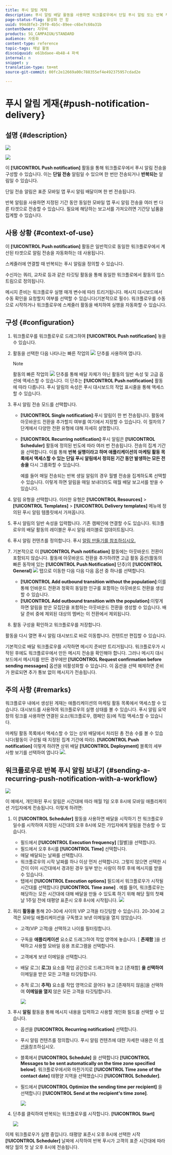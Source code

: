 ```yaml
---
title: 푸시 알림 게재
description: 푸시 알림 배달 활동을 사용하면 워크플로우에서 단일 푸시 알림 또는 반복 푸시 알림을 전송하도록 구성할 수 있습니다.
page-status-flag: 활성화 안 함
uuid: 994d8fe3-29f0-4b5c-89ee-c6be7c60a31b
contentOwner: 자우비
products: SG_CAMPAIGN/STANDARD
audience: 자동화
content-type: reference
topic-tags: 채널 활동
discoiquuid: e61bdaee-4b48-4 파섹
internal: n
snippet: y
translation-type: tm+mt
source-git-commit: 00fc2e12669a00c788355ef4e492375957cdad2e

---
```



# 푸시 알림 게재{#push-notification-delivery}

## 설명 {#description}

![](assets/push.png)

![](assets/recurrentpush.png)

이 **[!UICONTROL Push notification]** 활동을 통해 워크플로우에서 푸시 알림 전송을 구성할 수 있습니다. 이는 **단일 전송** 알림일 수 있으며 한 번만 전송되거나 **반복되는** 알림일 수 있습니다.

단일 전송 알림은 표준 모바일 앱 푸시 알림 배달이며 한 번 전송됩니다.

반복 알림을 사용하면 지정된 기간 동안 동일한 모바일 앱 푸시 알림 전송을 여러 번 다른 타겟으로 전송할 수 있습니다. 필요에 해당하는 보고서를 가져오려면 기간당 납품을 집계할 수 있습니다.

## 사용 상황 {#context-of-use}

이 **[!UICONTROL Push notification]** 활동은 일반적으로 동일한 워크플로우에서 계산된 타겟으로 알림 전송을 자동화하는 데 사용됩니다.

스케줄러에 연결할 때 반복되는 푸시 알림을 정의할 수 있습니다.

수신자는 쿼리, 교차로 등과 같은 타깃팅 활동을 통해 동일한 워크플로에서 활동의 업스트림으로 정의됩니다.

메시지 준비는 워크플로우 실행 매개 변수에 따라 트리거됩니다. 메시지 대시보드에서 수동 확인을 요청할지 여부를 선택할 수 있습니다(기본적으로 필수). 워크플로우를 수동으로 시작하거나 워크플로우에 스케줄러 활동을 배치하여 실행을 자동화할 수 있습니다.

## 구성 {#configuration}

1. 워크플로우를 워크플로우로 드래그하여 **[!UICONTROL Push notification]** 놓을 수 있습니다.
1. 활동을 선택한 다음 나타나는 빠른 작업의 ![](assets/edit_darkgrey-24px.png) 단추를 사용하여 엽니다.

   >[!NOTE]
   >
   >활동의 빠른 작업의 ![](assets/dlv_activity_params-24px.png) 단추를 통해 배달 자체가 아닌 활동의 일반 속성 및 고급 옵션에 액세스할 수 있습니다. 이 단추는 **[!UICONTROL Push notification]** 활동에 따라 다릅니다. 푸시 알림의 속성은 푸시 대시보드의 작업 표시줄을 통해 액세스할 수 있습니다.

1. 푸시 알림 전송 모드를 선택합니다.

   * **[!UICONTROL Single notification]**:푸시 알림이 한 번 전송됩니다. 활동에 아웃바운드 전환을 추가할지 여부를 여기에서 지정할 수 있습니다. 이 절차의 7단계에서 다양한 전환 유형에 대해 자세히 설명합니다.
   * **[!UICONTROL Recurring notification]**:푸시 알림은 **[!UICONTROL Scheduler]** 활동에 정의된 빈도에 따라 여러 번 전송됩니다. 전송의 집계 기간을 선택합니다. 이를 통해 **반복 실행이라고 하며 애플리케이션의 마케팅 활동 목록에서 액세스할 수 있는 단일 푸시 알림에서 정의된 기간 동안 발생하는 모든 전송을** 다시 그룹화할 수 있습니다.

      예를 들어 매일 전송되는 반복 생일 알림의 경우 월별 전송을 집계하도록 선택할 수 있습니다. 이렇게 하면 알림을 매일 보내더라도 매월 배달 보고서를 받을 수 있습니다.

1. 알림 유형을 선택합니다. 이러한 유형은 **[!UICONTROL Resources]** &gt; **[!UICONTROL Templates]** &gt; **[!UICONTROL Delivery templates]** 메뉴에 정의된 푸시 알림 템플릿에서 가져옵니다.
1. 푸시 알림의 일반 속성을 입력합니다. 기존 캠페인에 연결할 수도 있습니다. 워크플로우의 배달 활동의 레이블은 푸시 알림 레이블로 업데이트됩니다.
1. 푸시 알림 컨텐츠를 정의합니다. 푸시 [알림 만들기를 참조하십시오.](../../channels/using/preparing-and-sending-a-push-notification.md)
1. 기본적으로 이 **[!UICONTROL Push notification]** 활동에는 아웃바운드 전환이 포함되지 않습니다. 활동에 아웃바운드 전환을 추가하려면 고급 활동 옵션(활동의 빠른 동작에 있는 **[!UICONTROL Push Notification]** 단추)의 **[!UICONTROL General]** ![](assets/dlv_activity_params-24px.png) 탭으로 이동한 다음 다음 다음 옵션 중 하나를 선택합니다.

   * **[!UICONTROL Add outbound transition without the population]**:이를 통해 인바운드 전환과 정확히 동일한 인구를 포함하는 아웃바운드 전환을 생성할 수 있습니다.
   * **[!UICONTROL Add outbound transition with the population]**:이렇게 하면 알림을 받은 모집단을 포함하는 아웃바운드 전환을 생성할 수 있습니다. 배달 준비 중에 제외된 대상의 멤버는 이 전환에서 제외됩니다.

1. 활동 구성을 확인하고 워크플로우를 저장합니다.

활동을 다시 열면 푸시 알림 대시보드로 바로 이동합니다. 컨텐트만 편집할 수 있습니다.

기본적으로 배달 워크플로우를 시작하면 메시지 준비만 트리거됩니다. 워크플로우가 시작된 후에도 워크플로우에서 만든 메시지 전송을 확인해야 합니다. 그러나 메시지 대시보드에서 메시지를 만든 경우에만 **[!UICONTROL Request confirmation before sending messages]** 옵션을 비활성화할 수 있습니다. 이 옵션을 선택 해제하면 준비가 완료되면 추가 통보 없이 메시지가 전송됩니다.

## 주의 사항 {#remarks}

워크플로우 내에서 생성된 게재는 애플리케이션의 마케팅 활동 목록에서 액세스할 수 있습니다. 대시보드를 사용하여 워크플로우의 실행 상태를 볼 수 있습니다. 푸시 알림 요약 창의 링크를 사용하면 연결된 요소(워크플로우, 캠페인 등)에 직접 액세스할 수 있습니다.

마케팅 활동 목록에서 액세스할 수 있는 상위 배달에서 처리된 총 전송 수를 볼 수 있습니다(활동이 구성될 때 지정된 집계 기간에 따라). **[!UICONTROL Push notification]** 이렇게 하려면 상위 배달 **[!UICONTROL Deployment]** 블록의 세부 사항 보기를 선택하여 엽니다 ![](assets/wkf_dlv_detail_button.png).

## 워크플로우로 반복 푸시 알림 보내기 {#sending-a-recurring-push-notification-with-a-workflow}

![](assets/wkf_push_example_1.png)

이 예에서, 개인화된 푸시 알림은 시간대에 따라 매월 1일 오후 8시에 모바일 애플리케이션 가입자에게 전송됩니다. 이렇게 하려면:

1. 이 **[!UICONTROL Scheduler]** 활동을 사용하면 배달을 시작하기 전 워크플로우 일수를 시작하여 지정된 시간대의 오후 8시에 모든 가입자에게 알림을 전송할 수 있습니다.

   * 필드에서 **[!UICONTROL Execution frequency]** [월별]을 선택합니다.
   * 필드에서 오후 8시를 **[!UICONTROL Time]** 선택합니다.
   * 매달 배달되는 날짜를 선택합니다.
   * 워크플로우의 시작 날짜를 하나 이상 먼저 선택합니다. 그렇지 않으면 선택한 시간이 이미 시간대에서 경과된 경우 일부 받는 사람이 하루 후에 메시지를 받을 수 있습니다.
   * 탭에서 **[!UICONTROL Execution options]** 필드에서 워크플로우가 시작될 시간대를 선택합니다 **[!UICONTROL Time zone]** . 예를 들어, 워크플로우는 해당하는 모든 시간대에 대해 배달을 만들 수 있도록 하기 위해 해당 월의 첫째 날 1주일 전에 태평양 표준시 오후 8시에 시작됩니다.
   ![](assets/wkf_push_example_5.png)

1. 쿼리 **활동을** 통해 20-30세 사이의 VIP 고객을 타깃팅할 수 있습니다. 20-30세 고객은 모바일 애플리케이션을 구독했고 보낸 이메일을 열지 않았습니다.

   * 고객(VIP 고객)을 선택하고 나이를 필터링합니다.
   * 구독을 **애플리케이션** 요소로 드래그하여 작업 영역에 놓습니다. [ **존재함** ]을 선택하고 사용할 모바일 응용 프로그램을 선택합니다.
   * 고객에게 보낸 이메일을 선택합니다.
   * 배달 로그( **로그)** 요소를 작업 공간으로 드래그하여 놓고 [존재함] **을 선택하여** 이메일을 받은 모든 고객을 타깃팅합니다.
   * 추적 로그( **추적)** 요소를 작업 영역으로 끌어다 놓고 [존재하지 않음]을 선택하여 **이메일을 열지** 않은 모든 고객을 타깃팅합니다.

      ![](assets/wkf_push_example_2.png)

1. 푸시 **알림** 활동을 통해 메시지 내용을 입력하고 사용할 개인화 필드를 선택할 수 있습니다.

   * 옵션을 **[!UICONTROL Recurring notification]** 선택합니다.
   * 푸시 알림 컨텐츠를 정의합니다. 푸시 알림 컨텐츠에 대한 자세한 내용은 이 [섹션을](../../channels/using/preparing-and-sending-a-push-notification.md)참조하십시오.
   * 블록에서 **[!UICONTROL Schedule]** 을 선택합니다 **[!UICONTROL Messages to be sent automatically on the time zone specified below]**. 워크플로우에서와 마찬가지로 **[!UICONTROL Time zone of the contact date]** 태평양 지역을 선택했습니다 **[!UICONTROL Scheduler]**.
   * 필드에서 **[!UICONTROL Optimize the sending time per recipient]** 을 선택합니다 **[!UICONTROL Send at the recipient's time zone]**.

      ![](assets/wkf_push_example_4.png)

1. 단추를 클릭하여 반복되는 워크플로우를 시작합니다. **[!UICONTROL Start]**

   ![](assets/wkf_push_example_3.png)

이제 워크플로우가 실행 중입니다. 태평양 표준시 오후 8시에 선택한 시작 **[!UICONTROL Scheduler]** 날짜에 시작하여 반복 푸시가 고객의 표준 시간대에 따라 해당 월의 첫 날 오후 8시에 전송됩니다.

